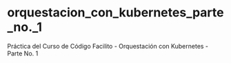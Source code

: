# orquestacion_con_kubernetes_parte_no._1
Práctica del Curso de Código Facilito - Orquestación con Kubernetes - Parte No. 1
